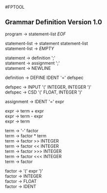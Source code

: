 #FPTOOL 
## Grammar Definition Version 1.0

program &rarr; statement-list _EOF_  

statement-list &rarr; statement statement-list  
statement-list &rarr; _EMPTY_    

statement &rarr; definition ';'  
statement &rarr; assignment ';'  
statement &rarr; NEWLINE

definition &rarr; DEFINE IDENT '=' defspec    

defspec &rarr; INPUT '(' INTEGER, INTEGER ')'  
defspec &rarr; CSD '(' FLOAT, INTEGER ')'  

assignment &rarr; IDENT '=' expr  

expr &rarr; term + expr  
expr &rarr; term - expr  
expr &rarr; term  

term &rarr; '-' factor  
term &rarr; factor * term  
term &rarr; factor >> INTEGER  
term &rarr; factor << INTEGER  
term &rarr; factor >>> INTEGER  
term &rarr; factor <<< INTEGER    
term &rarr; factor
  
factor &rarr; '(' expr ')'  
factor &rarr; INTEGER  
factor &rarr; FLOAT  
factor &rarr; IDENT  
